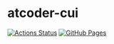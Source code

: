 # atcoder-cui

[![Actions Status](https://github.com/Atnuhs/atcoder-cui/workflows/verify/badge.svg)](https://github.com/Atnuhs/atcoder-cui/actions)
[![GitHub Pages](https://img.shields.io/static/v1?label=GitHub+Pages&message=+&color=brightgreen&logo=github)](https://atnuhs.github.io/atcoder-cui/) 
